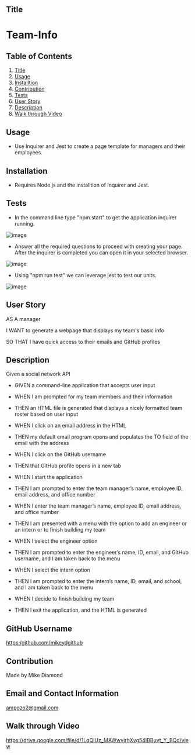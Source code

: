 ## Title

# Team-Info


  ## Table of Contents
  1. [Title](#Title)
  2. [Usage](#Usage)
  3. [Installtion](#Installtion)
  5. [Contribution](#Contribution)
  6. [Tests](#Test)
  7. [User Story](#Story)
  8. [Description](#Description)
  9. [Walk through Video](#Video)


  ## Usage

  * Use Inquirer and Jest to create a page template for managers and their employees.

  ## Installation
  
  * Requires Node.js and the installtion of Inquirer and Jest.
  
  ## Tests
  
  * In the command line type "npm start" to get the application inquirer running.
  
  ![image](https://user-images.githubusercontent.com/94988620/169304047-19874f09-01ac-4b01-9776-25c91b3ab00b.png)
  
  * Answer all the required questions to proceed with creating your page. After the inquirer is completed you can open it in your selected browser.

  ![image](https://user-images.githubusercontent.com/94988620/169304576-f7a8962c-1f14-4a23-82d3-00a0d915ea58.png)
  
  * Using "npm run test" we can leverage jest to test our units.
  
  ![image](https://user-images.githubusercontent.com/94988620/169304948-d92f6ca5-f9cc-464b-ae4d-4625c8a0ad48.png)

  ## User Story

  AS A manager
  
  I WANT to generate a webpage that displays my team's basic info
  
  SO THAT I have quick access to their emails and GitHub profiles

  ## Description

  Given a social network API
  
  * GIVEN a command-line application that accepts user input
  
  * WHEN I am prompted for my team members and their information
  * THEN an HTML file is generated that displays a nicely formatted team roster based on user input

  * WHEN I click on an email address in the HTML
  * THEN my default email program opens and populates the TO field of the email with the address

  * WHEN I click on the GitHub username
  * THEN that GitHub profile opens in a new tab

  * WHEN I start the application
  * THEN I am prompted to enter the team manager’s name, employee ID, email address, and office number

  * WHEN I enter the team manager’s name, employee ID, email address, and office number
  * THEN I am presented with a menu with the option to add an engineer or an intern or to finish building my team

  * WHEN I select the engineer option
  * THEN I am prompted to enter the engineer’s name, ID, email, and GitHub username, and I am taken back to the menu

  * WHEN I select the intern option
  * THEN I am prompted to enter the intern’s name, ID, email, and school, and I am taken back to the menu

  * WHEN I decide to finish building my team
  * THEN I exit the application, and the HTML is generated

  ## GitHub Username
    
  [https:/github.com/mikeydgithub](https:/github.com/mikeydgithub)
  
  ## Contribution

  Made by Mike Diamond
  
  ## Email and Contact Information
     
  ampgzo2@gmail.com

  ## Walk through Video

  https://drive.google.com/file/d/1LqQiUz_MAWwvjrhXvg54IBBuvt_Y_BQd/view
  

